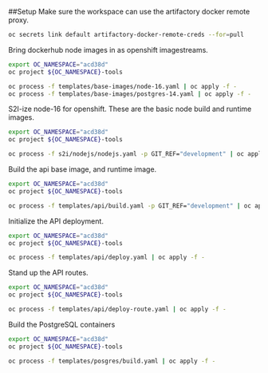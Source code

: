 ##Setup
Make sure the workspace can use the artifactory docker remote proxy.
```bash
oc secrets link default artifactory-docker-remote-creds --for=pull
```

Bring dockerhub node images in as openshift imagestreams.
```bash
export OC_NAMESPACE="acd38d"
oc project ${OC_NAMESPACE}-tools

oc process -f templates/base-images/node-16.yaml | oc apply -f -
oc process -f templates/base-images/postgres-14.yaml | oc apply -f -
```

S2I-ize node-16 for openshift. These are the basic node build and runtime images.
```bash
export OC_NAMESPACE="acd38d"
oc project ${OC_NAMESPACE}-tools

oc process -f s2i/nodejs/nodejs.yaml -p GIT_REF="development" | oc apply -f -
```

Build the api base image, and runtime image.
```bash
export OC_NAMESPACE="acd38d"
oc project ${OC_NAMESPACE}-tools

oc process -f templates/api/build.yaml -p GIT_REF="development" | oc apply -f -
```

Initialize the API deployment.
```bash
export OC_NAMESPACE="acd38d"
oc project ${OC_NAMESPACE}-tools

oc process -f templates/api/deploy.yaml | oc apply -f -
```

Stand up the API routes.
```bash
export OC_NAMESPACE="acd38d"
oc project ${OC_NAMESPACE}-tools

oc process -f templates/api/deploy-route.yaml | oc apply -f -
```

Build the PostgreSQL containers
```bash
export OC_NAMESPACE="acd38d"
oc project ${OC_NAMESPACE}-tools

oc process -f templates/posgres/build.yaml | oc apply -f -
```
